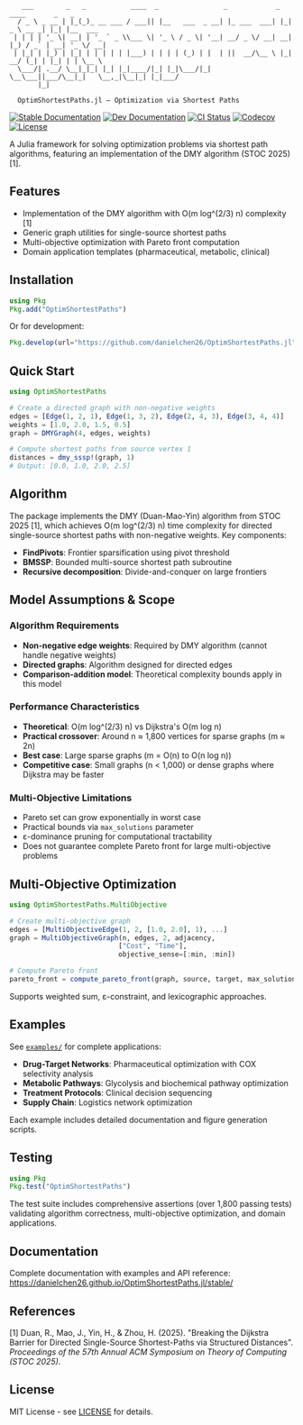 ```
   ___        _   _           ____  _                _            _   ____       _   _
  / _ \ _ __ | |_(_)_ __ ___ / ___|| |__   ___  _ __| |_ ___  ___| |_|  _ \ __ _| |_| |__  ___
 | | | | '_ \| __| | '_ ` _ \\___ \| '_ \ / _ \| '__| __/ _ \/ __| __| |_) / _` | __| '_ \/ __|
 | |_| | |_) | |_| | | | | | |___) | | | | (_) | |  | ||  __/\__ \ |_|  __/ (_| | |_| | | \__ \
  \___/| .__/ \__|_|_| |_| |_|____/|_| |_|\___/|_|   \__\___||___/\__|_|   \__,_|\__|_| |_|___/
       |_|

  OptimShortestPaths.jl — Optimization via Shortest Paths
```

[![Stable Documentation](https://img.shields.io/badge/docs-stable-blue.svg)](https://danielchen26.github.io/OptimShortestPaths.jl/stable)
[![Dev Documentation](https://img.shields.io/badge/docs-dev-blue.svg)](https://danielchen26.github.io/OptimShortestPaths.jl/dev)
[![CI Status](https://github.com/danielchen26/OptimShortestPaths.jl/actions/workflows/ci.yml/badge.svg)](https://github.com/danielchen26/OptimShortestPaths.jl/actions/workflows/ci.yml)
[![Codecov](https://codecov.io/gh/danielchen26/OptimShortestPaths.jl/branch/main/graph/badge.svg)](https://codecov.io/gh/danielchen26/OptimShortestPaths.jl)
[![License](https://img.shields.io/badge/license-MIT-green.svg)](LICENSE)

A Julia framework for solving optimization problems via shortest path algorithms, featuring an implementation of the DMY algorithm (STOC 2025) [1].

## Features

- Implementation of the DMY algorithm with O(m log^(2/3) n) complexity [1]
- Generic graph utilities for single-source shortest paths
- Multi-objective optimization with Pareto front computation
- Domain application templates (pharmaceutical, metabolic, clinical)

## Installation

```julia
using Pkg
Pkg.add("OptimShortestPaths")
```

Or for development:
```julia
Pkg.develop(url="https://github.com/danielchen26/OptimShortestPaths.jl")
```

## Quick Start

```julia
using OptimShortestPaths

# Create a directed graph with non-negative weights
edges = [Edge(1, 2, 1), Edge(1, 3, 2), Edge(2, 4, 3), Edge(3, 4, 4)]
weights = [1.0, 2.0, 1.5, 0.5]
graph = DMYGraph(4, edges, weights)

# Compute shortest paths from source vertex 1
distances = dmy_sssp!(graph, 1)
# Output: [0.0, 1.0, 2.0, 2.5]
```

## Algorithm

The package implements the DMY (Duan-Mao-Yin) algorithm from STOC 2025 [1], which achieves O(m log^(2/3) n) time complexity for directed single-source shortest paths with non-negative weights. Key components:

- **FindPivots**: Frontier sparsification using pivot threshold
- **BMSSP**: Bounded multi-source shortest path subroutine
- **Recursive decomposition**: Divide-and-conquer on large frontiers

## Model Assumptions & Scope

### Algorithm Requirements
- **Non-negative edge weights**: Required by DMY algorithm (cannot handle negative weights)
- **Directed graphs**: Algorithm designed for directed edges
- **Comparison-addition model**: Theoretical complexity bounds apply in this model

### Performance Characteristics
- **Theoretical**: O(m log^(2/3) n) vs Dijkstra's O(m log n)
- **Practical crossover**: Around n ≈ 1,800 vertices for sparse graphs (m ≈ 2n)
- **Best case**: Large sparse graphs (m = O(n) to O(n log n))
- **Competitive case**: Small graphs (n < 1,000) or dense graphs where Dijkstra may be faster

### Multi-Objective Limitations
- Pareto set can grow exponentially in worst case
- Practical bounds via `max_solutions` parameter
- ε-dominance pruning for computational tractability
- Does not guarantee complete Pareto front for large multi-objective problems

## Multi-Objective Optimization

```julia
using OptimShortestPaths.MultiObjective

# Create multi-objective graph
edges = [MultiObjectiveEdge(1, 2, [1.0, 2.0], 1), ...]
graph = MultiObjectiveGraph(n, edges, 2, adjacency,
                           ["Cost", "Time"],
                           objective_sense=[:min, :min])

# Compute Pareto front
pareto_front = compute_pareto_front(graph, source, target, max_solutions=100)
```

Supports weighted sum, ε-constraint, and lexicographic approaches.

## Examples

See [`examples/`](examples/) for complete applications:

- **Drug-Target Networks**: Pharmaceutical optimization with COX selectivity analysis
- **Metabolic Pathways**: Glycolysis and biochemical pathway optimization
- **Treatment Protocols**: Clinical decision sequencing
- **Supply Chain**: Logistics network optimization

Each example includes detailed documentation and figure generation scripts.

## Testing

```julia
using Pkg
Pkg.test("OptimShortestPaths")
```

The test suite includes comprehensive assertions (over 1,800 passing tests) validating algorithm correctness, multi-objective optimization, and domain applications.

## Documentation

Complete documentation with examples and API reference:
https://danielchen26.github.io/OptimShortestPaths.jl/stable/

## References

[1] Duan, R., Mao, J., Yin, H., & Zhou, H. (2025). "Breaking the Dijkstra Barrier for Directed Single-Source Shortest-Paths via Structured Distances". *Proceedings of the 57th Annual ACM Symposium on Theory of Computing (STOC 2025)*.

## License

MIT License - see [LICENSE](LICENSE) for details.
